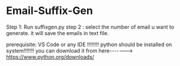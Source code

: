# Email-Suffix-Gen

Step 1: Run suffixgen.py
step 2 : select the number of email u want to generate.
it will save the emails in text file.

prerequisite:
VS Code or any IDE
!!!!!!!! python should be installed on system!!!!!!!
you can download it from here------->  https://www.python.org/downloads/
